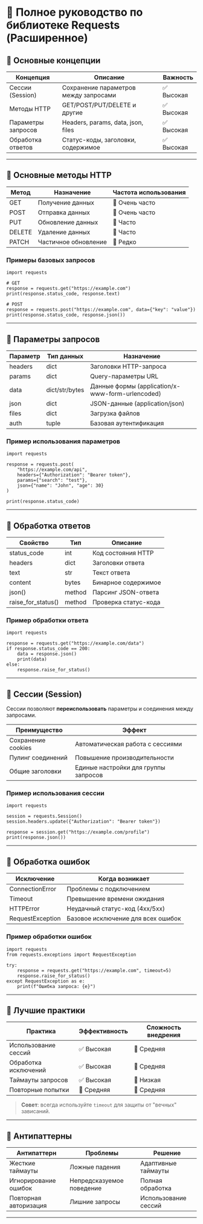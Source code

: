 # 📌 Полное руководство по библиотеке Requests (Расширенное)     

## 🔹 Основные концепции

| Концепция            | Описание                                                                 | Важность |
|----------------------|--------------------------------------------------------------------------|----------|
| Сессии (Session)     | Сохранение параметров между запросами                                   | ✅ Высокая |
| Методы HTTP          | GET/POST/PUT/DELETE и другие                                             | ✅ Высокая |
| Параметры запросов   | Headers, params, data, json, files                                       | ✅ Высокая |
| Обработка ответов    | Статус-коды, заголовки, содержимое                                       | ✅ Высокая |

---

## 🔹 Основные методы HTTP

| Метод    | Назначение                              | Частота использования |
|----------|----------------------------------------|------------------------|
| GET      | Получение данных                       | 🔹 Очень часто         |
| POST     | Отправка данных                        | 🔹 Очень часто         |
| PUT      | Обновление данных                      | 🔷 Часто               |
| DELETE   | Удаление данных                        | 🔷 Часто               |
| PATCH    | Частичное обновление                   | 🔶 Редко               |

### Примеры базовых запросов
```
import requests

# GET
response = requests.get("https://example.com")
print(response.status_code, response.text)

# POST
response = requests.post("https://example.com", data={"key": "value"})
print(response.status_code, response.json())
```
---

## 🔹 Параметры запросов

| Параметр  | Тип данных       | Назначение                              |
|-----------|------------------|----------------------------------------|
| headers   | dict              | Заголовки HTTP-запроса                 |
| params    | dict              | Query-параметры URL                    |
| data      | dict/str/bytes    | Данные формы (application/x-www-form-urlencoded) |
| json      | dict              | JSON-данные (application/json)         |
| files     | dict              | Загрузка файлов                        |
| auth      | tuple             | Базовая аутентификация                 |

### Пример использования параметров
```
import requests

response = requests.post(
    "https://example.com/api",
    headers={"Authorization": "Bearer token"},
    params={"search": "test"},
    json={"name": "John", "age": 30}
)

print(response.status_code)
```
---

## 🔹 Обработка ответов

| Свойство           | Тип       | Описание                              |
|--------------------|-----------|--------------------------------------|
| status_code        | int       | Код состояния HTTP                   |
| headers            | dict      | Заголовки ответа                     |
| text               | str       | Текст ответа                         |
| content            | bytes     | Бинарное содержимое                  |
| json()             | method    | Парсинг JSON-ответа                  |
| raise_for_status() | method    | Проверка статус-кода                 |

### Пример обработки ответа
```
import requests

response = requests.get("https://example.com/data")
if response.status_code == 200:
    data = response.json()
    print(data)
else:
    response.raise_for_status()
```
---

## 🔹 Сессии (Session)

Сессии позволяют **переиспользовать** параметры и соединения между запросами.

| Преимущество          | Эффект                                  |
|-----------------------|----------------------------------------|
| Сохранение cookies    | Автоматическая работа с сессиями       |
| Пулинг соединений     | Повышение производительности           |
| Общие заголовки       | Единые настройки для группы запросов   |

### Пример использования сессии
```
import requests

session = requests.Session()
session.headers.update({"Authorization": "Bearer token"})

response = session.get("https://example.com/profile")
print(response.json())
```
---

## 🔹 Обработка ошибок

| Исключение           | Когда возникает                       |
|----------------------|--------------------------------------|
| ConnectionError      | Проблемы с подключением              |
| Timeout              | Превышение времени ожидания          |
| HTTPError            | Неудачный статус-код (4xx/5xx)        |
| RequestException     | Базовое исключение для всех ошибок   |

### Пример обработки ошибок
```
import requests
from requests.exceptions import RequestException

try:
    response = requests.get("https://example.com", timeout=5)
    response.raise_for_status()
except RequestException as e:
    print(f"Ошибка запроса: {e}")
```
---

## 🔹 Лучшие практики

| Практика                | Эффективность | Сложность внедрения |
|-------------------------|--------------|--------------------|
| Использование сессий    | ✅ Высокая    | 🔷 Средняя         |
| Обработка исключений    | ✅ Высокая    | 🔷 Средняя         |
| Таймауты запросов       | ✅ Высокая    | 🔹 Низкая          |
| Повторные попытки       | 🔷 Средняя    | 🔷 Средняя         |

> **Совет**: всегда используйте `timeout` для защиты от "вечных" зависаний.

---

## 🔹 Антипаттерны

| Антипаттерн            | Проблемы                  | Решение              |
|------------------------|--------------------------|---------------------|
| Жесткие таймауты       | Ложные падения            | Адаптивные таймауты |
| Игнорирование ошибок   | Непредсказуемое поведение | Полная обработка    |
| Повторная авторизация  | Лишние запросы            | Использование сессий |

---
